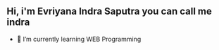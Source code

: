 ## Hi, i'm Evriyana Indra Saputra you can call me indra 

- :pushpin: I’m currently learning WEB Programming
